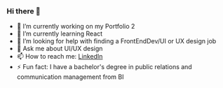 ### Hi there 👋

- 🔭 I’m currently working on my Portfolio 2
- 🌱 I’m currently learning React
- 🤔 I’m looking for help with finding a FrontEndDev/UI or UX design job
- 💬 Ask me about UI/UX design
- 📫 How to reach me: [LinkedIn](https://www.linkedin.com/in/rebekka-nordheim-903377194/)
- ⚡ Fun fact: I have a bachelor's degree in public relations and communication management from BI
